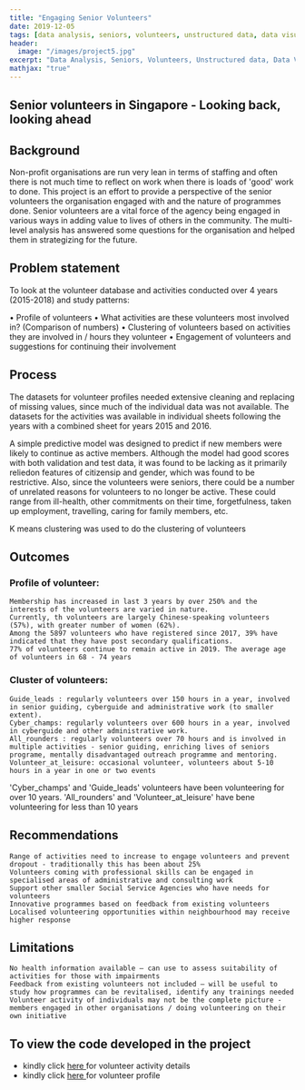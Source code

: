 ```yaml
---
title: "Engaging Senior Volunteers"
date: 2019-12-05
tags: [data analysis, seniors, volunteers, unstructured data, data visualisation]
header:
  image: "/images/project5.jpg"
excerpt: "Data Analysis, Seniors, Volunteers, Unstructured data, Data Visualisation"
mathjax: "true"
---
```



## Senior volunteers in Singapore - Looking back, looking ahead


## Background

Non-profit organisations are run very lean in terms of staffing and often there is not much time to reflect on work when there is loads of 'good' work to done. This project is an effort to provide a perspective of the senior volunteers the organisation engaged with and the nature of programmes done. Senior volunteers are a vital force of the agency being engaged in various ways in adding value to lives of others in the community. The multi-level analysis has answered some questions for the organisation and helped them in strategizing for the future.


## Problem statement
To look at the volunteer database and activities conducted over 4 years (2015-2018) and study patterns:

• Profile of volunteers
• What activities are these volunteers most involved in? (Comparison of numbers)
• Clustering of volunteers based on activities they are involved in / hours they volunteer
• Engagement of volunteers and suggestions for continuing their involvement


## Process

The datasets for volunteer profiles needed extensive cleaning and replacing of missing values, since much of the individual data was not available. The datasets for the activities was available in individual sheets following the years with a combined sheet for years 2015 and 2016.

A simple predictive model was designed to predict if new members were likely to continue as active members. Although the model had good scores with both validation and test data, it was found to be lacking as it primarily reliedon features of citizensip and gender, which was found to be restrictive. Also, since the volunteers were seniors, there could be a number of unrelated reasons for volunteers to no longer be active. These could range from ill-health, other commitments on their time, forgetfulness, taken up employment, travelling, caring for family members, etc.

K means clustering was used to do the clustering of volunteers


## Outcomes

### Profile of volunteer:

    Membership has increased in last 3 years by over 250% and the interests of the volunteers are varied in nature.
    Currently, th volunteers are largely Chinese-speaking volunteers (57%), with greater number of women (62%).
    Among the 5897 volunteers who have registered since 2017, 39% have indicated that they have post secondary qualifications.
    77% of volunteers continue to remain active in 2019. The average age of volunteers in 68 - 74 years

### Cluster of volunteers:

    Guide_leads : regularly volunteers over 150 hours in a year, involved in senior guiding, cyberguide and administrative work (to smaller extent).
    Cyber_champs: regularly volunteers over 600 hours in a year, involved in cyberguide and other administrative work.
    All_rounders : regularly volunteers over 70 hours and is involved in multiple activities - senior guiding, enriching lives of seniors programe, mentally disadvantaged outreach programme and mentoring.
    Volunteer_at_leisure: occasional volunteer, volunteers about 5-10 hours in a year in one or two events

'Cyber_champs' and 'Guide_leads' volunteers have been volunteering for over 10 years. 'All_rounders' and 'Volunteer_at_leisure' have bene volunteering for less than 10 years

## Recommendations

    Range of activities need to increase to engage volunteers and prevent dropout - traditionally this has been about 25%
    Volunteers coming with professional skills can be engaged in specialised areas of administrative and consulting work
    Support other smaller Social Service Agencies who have needs for volunteers
    Innovative programmes based on feedback from existing volunteers
    Localised volunteering opportunities within neighbourhood may receive higher response

## Limitations

    No health information available – can use to assess suitability of activities for those with impairments
    Feedback from existing volunteers not included – will be useful to study how programmes can be revitalised, identify any trainings needed
    Volunteer activity of individuals may not be the complete picture - members engaged in other organisations / doing volunteering on their own initiative

## To view the code developed in the project
- kindly click <a href="https://github.com/BhavNike/BhavNike.github.io/blob/master/code/project5_volunteer_activity.ipynb"> here </a> for volunteer activity details
- kindly click <a href="https://github.com/BhavNike/BhavNike.github.io/blob/master/code/project5_volunteer_profile.ipynb"> here </a> for volunteer profile
